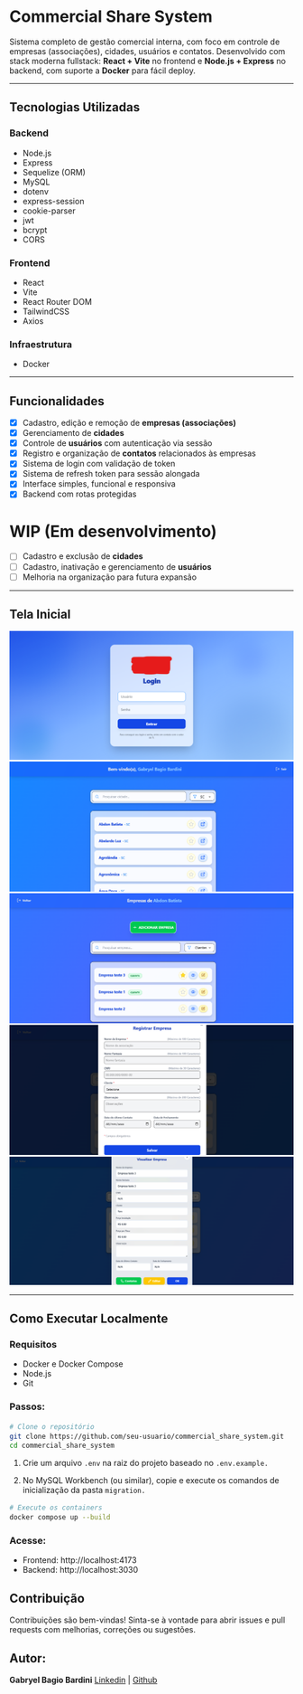 # Commercial Share System

Sistema completo de gestão comercial interna, com foco em controle de empresas (associações), cidades, usuários e contatos. Desenvolvido com stack moderna fullstack: **React + Vite** no frontend e **Node.js + Express** no backend, com suporte a **Docker** para fácil deploy.

---

## Tecnologias Utilizadas

### Backend
- Node.js
- Express
- Sequelize (ORM)
- MySQL
- dotenv
- express-session
- cookie-parser
- jwt
- bcrypt
- CORS

### Frontend
- React
- Vite
- React Router DOM
- TailwindCSS
- Axios

### Infraestrutura
- Docker

---

## Funcionalidades

- [x] Cadastro, edição e remoção de **empresas (associações)**
- [x] Gerenciamento de **cidades**
- [x] Controle de **usuários** com autenticação via sessão
- [x] Registro e organização de **contatos** relacionados às empresas
- [x] Sistema de login com validação de token
- [x] Sistema de refresh token para sessão alongada
- [x] Interface simples, funcional e responsiva
- [x] Backend com rotas protegidas

# WIP (Em desenvolvimento)

- [ ] Cadastro e exclusão de **cidades**
- [ ] Cadastro, inativação e gerenciamento de **usuários**
- [ ] Melhoria na organização para futura expansão

---

## Tela Inicial

<img src="./prints/tela_de_login.png" alt="Tela de Login">
<img src="./prints/tela_de_cidades.png" alt="Tela de Cidades">
<img src="./prints/tela_de_empresas.png" alt="Tela de Empresas">
<img src="./prints/tela_cadastro_empresas.png" alt="Cadastro de Empresas">
<img src="./prints/tela_visualizar_empresa.png" alt="Visualizar Empresa">

---

## Como Executar Localmente

### Requisitos
- Docker e Docker Compose
- Node.js
- Git

### Passos:

```bash
# Clone o repositório
git clone https://github.com/seu-usuario/commercial_share_system.git
cd commercial_share_system
``` 

1. Crie um arquivo `.env` na raiz do projeto baseado no `.env.example.`

2. No MySQL Workbench (ou similar), copie e execute os comandos de inicialização da pasta `migration.`

``` bash
# Execute os containers
docker compose up --build
```

### Acesse:
- Frontend: http://localhost:4173
- Backend: http://localhost:3030

## Contribuição

Contribuições são bem-vindas! Sinta-se à vontade para abrir issues e pull requests com melhorias, correções ou sugestões.

## Autor:

**Gabryel Bagio Bardini**
<a href="https://www.linkedin.com/in/gabryelbardini/">Linkedin</a> | <a href="https://github.com/ByelBardini">Github</a>